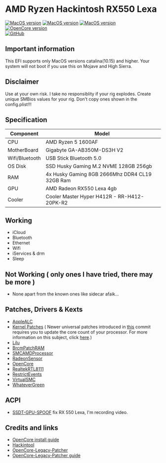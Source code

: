 # AMD Ryzen Hackintosh RX550 Lexa

[![MacOS version](https://img.shields.io/badge/Catalina-10.15.7-informational.svg)](https://www.apple.com/macos) [![MacOS version](https://img.shields.io/badge/Bigsur-11.6.4-informational.svg)](https://www.apple.com/macos) [![MacOS version](https://img.shields.io/badge/Monterey-12.3%20Beta1-informational.svg)](https://www.apple.com/macos)\
[![OpenCore version](https://img.shields.io/badge/OpenCore-0.7.8-informational.svg)](https://github.com/acidanthera/OpenCorePkg)\
[![GitHub](https://img.shields.io/github/license/sileshn/Ryzentosh?style=flat-square)](https://github.com/felipecaninnovaes/Ryzentosh-Rx550Lexa/blob/main/README.md)

## Important information
This EFI supports only MacOS versions catalina(10.15) and higher. Your system will not boot if you use this on Mojave and High Sierra.

## Disclaimer
Use at your own risk. I take no responsiblity if your rig explodes. Create unique SMBios values for your rig. Don't copy ones shown in the config.plist!!!

## Specification

| Component        | Model                                              |
| ---------------- | ---------------------------------------------------|
| CPU              | AMD Ryzen 5 1600AF                                 |
| MotherBoard      | Gigabyte GA-AB350M-DS3H V2                         |
| Wifi/Bluetooth   | USB Stick Bluetooth 5.0                            |
| OS Disk          | SSD Husky Gaming M.2 NVME 128GB 256gb              |
| RAM              | 4x Husky Gaming 8GB 2666Mhz DDR4 CL19 32GB Ram     |
| GPU              | AMD Radeon RX550 Lexa 4gb                          |
| Cooler    	   | Cooler Master Hyper H412R - RR-H412-20PK-R2        |

## Working

* iCloud
* Bluetooth
* Ethernet
* Wifi
* iServices & drm
* Sleep

## Not Working ( only ones I have tried, there may be more )

* None apart from the known ones like sidecar afaik...

## Patches, Drivers & Kexts

* [AppleALC](https://github.com/acidanthera/AppleALC)
* [Kernel Patches](https://github.com/AMD-OSX/AMD_Vanilla) ( Newer universal patches introduced in [this](https://github.com/sileshn/Ryzentosh/commit/adcb87fa003a0e77afaded014984a00ecb07b775) commit requires you to update the core count of your processor. For more information on this subject, click [here](https://github.com/AMD-OSX/AMD_Vanilla#read-me-first).)
* [Lilu](https://github.com/acidanthera/Lilu)
* [BrcmPatchRAM](https://github.com/acidanthera/BrcmPatchRAM)
* [SMCAMDProcessor](https://github.com/trulyspinach/SMCAMDProcessor)
* [RadeonSensor](https://github.com/aluveitie/RadeonSensor)
* [OpenCore](https://github.com/acidanthera/OpenCorePkg)
* [RealtekRTL8111](https://github.com/Mieze/RTL8111_driver_for_OS_X)
* [RestrictEvents](https://github.com/acidanthera/RestrictEvents)
* [VirtualSMC](https://github.com/acidanthera/VirtualSMC)
* [WhateverGreen](https://github.com/acidanthera/WhateverGreen)

## ACPI

* [SSDT-GPU-SPOOF](https://github.com/felipecaninnovaes/Ryzentosh-Rx550Lexa/blob/main/SSDT-GPU-SPOOF.dsl) fix RX 550 Lexa, I'm recording video.

## Credits and links

* [OpenCore install guide](https://dortania.github.io/OpenCore-Install-Guide)
* [Hackintool](https://www.hackintosh-forum.de/forum/thread/38316-hackintool-ehemals-intel-fb-patcher)
* [OpenCore-Legacy-Patcher](https://github.com/dortania/OpenCore-Legacy-Patcher)
* [OpenCore-Legacy-Patcher guide](https://dortania.github.io/OpenCore-Legacy-Patcher)
